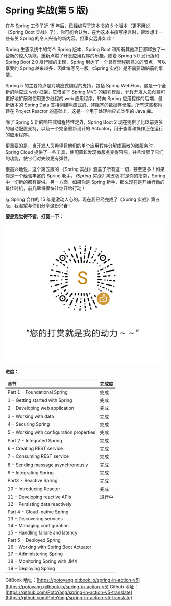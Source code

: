 # Spring 实战\(第 5 版\)

在与 Spring 工作了近 15 年后，已经编写了这本书的 5 个版本（更不用说《Spring Boot 实战》了），你可能会认为，在为这本书撰写序言时，很难想出一些有关 Spring 的令人兴奋的新内容。但事实远非如此！

Spring 生态系统中的每个 Spring 版本、Spring Boot 和所有其他项目都释放了一些新的惊人功能，重新点燃了开发应用程序的乐趣。随着 Spring 5.0 发行版和 Spring Boot 2.0 发行版的出现，Spring 到达了一个具有里程碑意义的节点，可以享受的 Spring 越来越多，因此编写另一版 《Spring 实战》是不需要动脑筋的事情。

Spring 5 的主要特点是对响应式编程的支持，包括 Spring WebFlux，这是一个全新的响应式 web 框架，它借鉴了 Spring MVC 的编程模型，允许开发人员创建可更好地扩展和使用更少线程的 web 应用程序。转向 Spring 应用程序的后端，最新版本的 Spring Data 支持创建响应式的、非阻塞的数据存储库。所有这些都构建在 Project Reactor 的基础上，这是一个用于处理响应式类型的 Java 库。

除了 Spring 5 新的响应式编程特性之外，Spring Boot 2 现在提供了比以前更多的自动配置支持，以及一个完全重新设计的 Actuator，用于查看和操作正在运行的应用程序。

更重要的是，当开发人员希望将他们的单个应用程序分解成离散的微服务时，Spring Cloud 提供了一些工具，使配置和发现微服务变得容易，并且增强了它们的功能，使它们对失败更有弹性。

很高兴地说，这个第五版的 《Spring 实战》涵盖了所有这一切，甚至更多！如果你是一个经验丰富的 Spring 老手，_《Spring 实战》第五版_ 将是你的指南，Spring 中一切新的都有提供。另一方面，如果你是 Spring 新手，那么现在是开始行动的最佳时机，前几章将很快让你开始行动！

与 Spring 合作的 15 年是激动人心的。现在我已经完成了《Spring 实战》第五版，我渴望与你们分享这份兴奋！

**要是您觉得不错，打赏一下：**

![](.gitbook/assets/wu-biao-ti.png)

**进度：**

| 章节 | 完成度 |
| :--- | :--- |
| Part 1 - Foundational Spring | 完成 |
| 1 - Getting started with Spring | 完成 |
| 2 - Developing web application | 完成 |
| 3 - Working with data | 完成 |
| 4 - Securing Spring | 完成 |
| 5 - Working with configuration properties | 完成 |
| Part 2 - Integrated Spring | 完成 |
| 6 - Creating REST service | 完成 |
| 7 - Consuming REST service | 完成 |
| 8 - Sending message asynchronously | 完成 |
| 9 - Integrating Spring | 完成 |
| Part3 - Reactive Spring | 完成 |
| 10 - Introducing Reactor | 完成 |
| 11 - Developing reactive APIs | 进行中 |
| 12 - Persisting data reactively |  |
| Part 4 - Cloud-native Spring |  |
| 13 - Discovering services |  |
| 14 - Managing configuration |  |
| 15 - Handling failure and latency |  |
| Part 5 - Deployed Spring |  |
| 16 - Working with Spring Boot Actuator |  |
| 17 - Administering Spring |  |
| 18 - Monitoring Spring with JMX |  |
| 19 - Deploying Spring |  |

GitBook 地址：[https://potoyang.gitbook.io/spring-in-action-v5](https://potoyang.gitbook.io/spring-in-action-v5)
Github 地址：[https://github.com/PotoYang/spring-in-action-v5-translate](https://github.com/PotoYang/spring-in-action-v5-translate)
